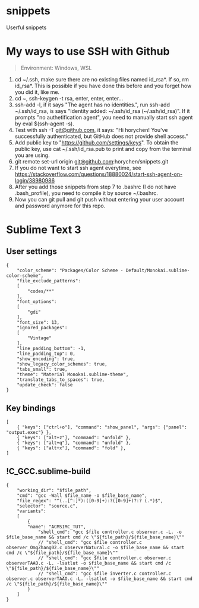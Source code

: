 # snippets
Userful snippets

# My ways to use SSH with Github
> Environment: Windows, WSL
1. cd ~/.ssh, make sure there are no existing files named id_rsa*. If so, rm id_rsa*. This is possible if you have done this before and you forget how you did it, like me.
2. cd ~, ssh-keygen -t rsa, enter, enter, enter...
3. ssh-add -l, if it says "The agent has no identities.", run ssh-add ~/.ssh/id_rsa, is says "Identity added: ~/.ssh/id_rsa (~/.ssh/id_rsa)". If it prompts "no authetification agent", you need to manually start ssh agent by eval $(ssh-agent -s).
4. Test with ssh -T git@github.com, it says: "Hi horychen! You've successfully authenticated, but GitHub does not provide shell access."
5. Add public key to "https://github.com/settings/keys". To obtain the public key, use cat ~/.ssh/id_rsa.pub to print and copy from the terminal you are using.
6. git remote set-url origin git@github.com:horychen/snippets.git
7. If you do not want to start ssh agent everytime, see https://stackoverflow.com/questions/18880024/start-ssh-agent-on-login/38980986
8. After you add those snippets from step 7 to .bashrc (I do not have .bash_profile), you need to compile it by source ~/.bashrc.
9. Now you can git pull and git push without entering your user account and password anymore for this repo.

# Sublime Text 3
## User settings
```
{
	"color_scheme": "Packages/Color Scheme - Default/Monokai.sublime-color-scheme",
	"file_exclude_patterns":
	[
		"codes/**"
	],
	"font_options":
	[
		"gdi"
	],
	"font_size": 13,
	"ignored_packages":
	[
		"Vintage"
	],
	"line_padding_bottom": -1,
	"line_padding_top": 0,
	"show_encoding": true,
	"show_legacy_color_schemes": true,
	"tabs_small": true,
	"theme": "Material Monokai.sublime-theme",
	"translate_tabs_to_spaces": true,
	"update_check": false
}
```

## Key bindings
```
[
    { "keys": ["ctrl+o"], "command": "show_panel", "args": {"panel": "output.exec"} },
    { "keys": ["alt+z"], "command": "unfold" },
    { "keys": ["alt+q"], "command": "unfold" },
    { "keys": ["alt+x"], "command": "fold" },
]
```

## !C_GCC.sublime-build
```
{
    "working_dir": "$file_path",
    "cmd": "gcc -Wall $file_name -o $file_base_name",
    "file_regex": "^(..[^:]*):([0-9]+):?([0-9]+)?:? (.*)$",
    "selector": "source.c",
    "variants": 
    [
        {   
        "name": "ACMSIMC_TUT",
            "shell_cmd": "gcc $file controller.c observer.c -L. -o $file_base_name && start cmd /c \"${file_path}/${file_base_name}\""
            // "shell_cmd": "gcc $file controller.c observer_OmgZhang02.c observerNatural.c -o $file_base_name && start cmd /c \"${file_path}/${file_base_name}\""
            // "shell_cmd": "gcc $file controller.c observer.c observerTAAO.c -L. -lsatlut -o $file_base_name && start cmd /c \"${file_path}/${file_base_name}\""
            // "shell_cmd": "gcc $file inverter.c controller.c observer.c observerTAAO.c -L. -lsatlut -o $file_base_name && start cmd /c \"${file_path}/${file_base_name}\""
        }
    ]
}
```
